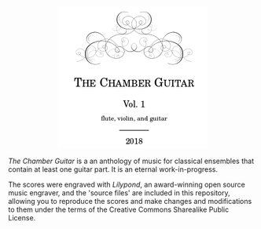 <p align="center">
  <img alt="Chamber Guitarists Logo" src="common/chamberguitar.png">
</p>
<p>
<i>The Chamber Guitar</i> is a an anthology of music for classical ensembles
that contain at least one guitar part. It is an eternal work-in-progress.
</p>
<p>
The scores were engraved  with <i>Lilypond</i>, an award-winning open source music engraver,
and the 'source files' are included  in this repository, allowing
you to reproduce the scores and make changes and modifications to them under the terms of the Creative
Commons Sharealike Public License.




























